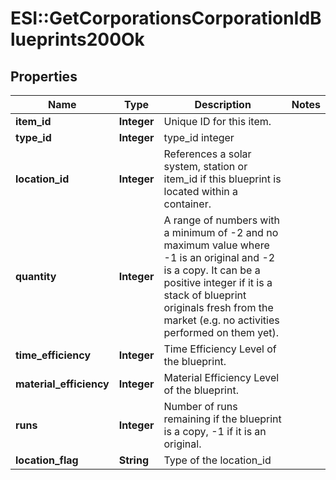 # ESI::GetCorporationsCorporationIdBlueprints200Ok

## Properties
Name | Type | Description | Notes
------------ | ------------- | ------------- | -------------
**item_id** | **Integer** | Unique ID for this item. | 
**type_id** | **Integer** | type_id integer | 
**location_id** | **Integer** | References a solar system, station or item_id if this blueprint is located within a container. | 
**quantity** | **Integer** | A range of numbers with a minimum of -2 and no maximum value where -1 is an original and -2 is a copy. It can be a positive integer if it is a stack of blueprint originals fresh from the market (e.g. no activities performed on them yet). | 
**time_efficiency** | **Integer** | Time Efficiency Level of the blueprint. | 
**material_efficiency** | **Integer** | Material Efficiency Level of the blueprint. | 
**runs** | **Integer** | Number of runs remaining if the blueprint is a copy, -1 if it is an original. | 
**location_flag** | **String** | Type of the location_id | 


